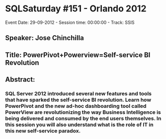 # SQLSaturday #151 - Orlando 2012
Event Date: 29-09-2012 - Session time: 00:00:00 - Track: SSIS
## Speaker: Jose Chinchilla
## Title: PowerPivot+Powerview=Self-service BI Revolution
## Abstract:
### SQL Server 2012 introduced several new features and tools that have sparked the self-service BI revolution. Learn how PowerPivot and the new ad-hoc dashboarding tool called PowerView are revolutionizing the way Business Intelligence is being delivered and consumed by the end users themselves. In this session you will also understand what is the role of IT in this new self-service paradox.
